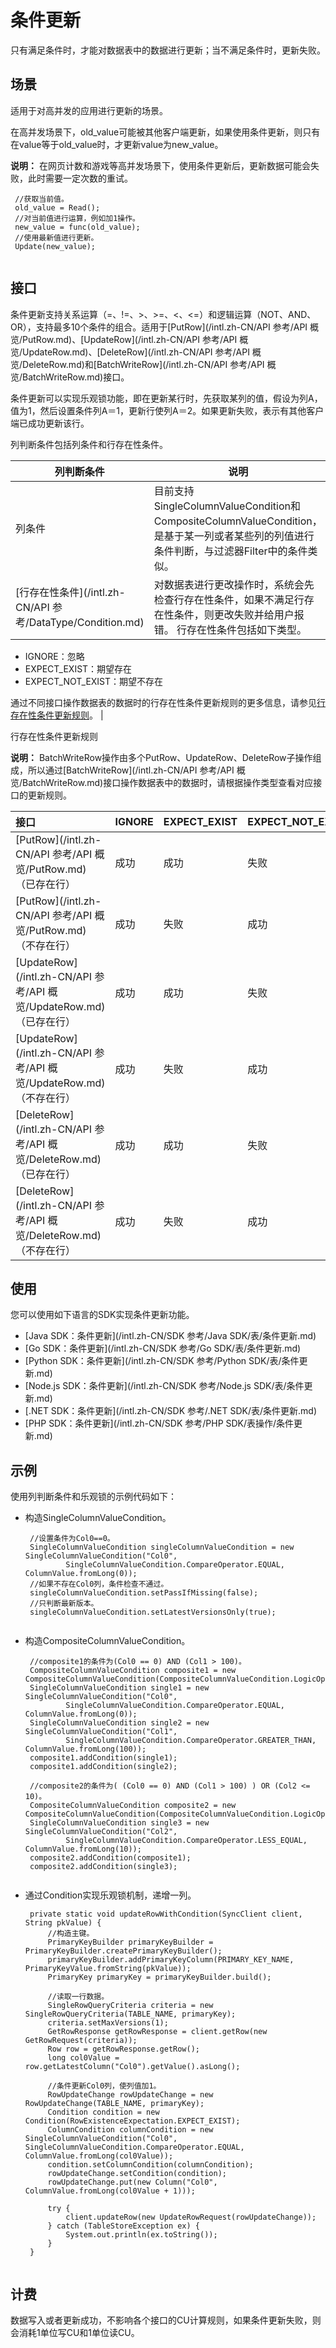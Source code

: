 # 条件更新

只有满足条件时，才能对数据表中的数据进行更新；当不满足条件时，更新失败。

## 场景

适用于对高并发的应用进行更新的场景。

在高并发场景下，old\_value可能被其他客户端更新，如果使用条件更新，则只有在value等于old\_value时，才更新value为new\_value。

**说明：** 在网页计数和游戏等高并发场景下，使用条件更新后，更新数据可能会失败，此时需要一定次数的重试。

```
 //获取当前值。
 old_value = Read();
 //对当前值进行运算，例如加1操作。
 new_value = func(old_value);
 //使用最新值进行更新。
 Update(new_value);
                
```

## 接口

条件更新支持关系运算（=、!=、\>、\>=、<、<=）和逻辑运算（NOT、AND、OR），支持最多10个条件的组合。适用于[PutRow](/intl.zh-CN/API 参考/API 概览/PutRow.md)、[UpdateRow](/intl.zh-CN/API 参考/API 概览/UpdateRow.md)、[DeleteRow](/intl.zh-CN/API 参考/API 概览/DeleteRow.md)和[BatchWriteRow](/intl.zh-CN/API 参考/API 概览/BatchWriteRow.md)接口。

条件更新可以实现乐观锁功能，即在更新某行时，先获取某列的值，假设为列A，值为1，然后设置条件列A＝1，更新行使列A＝2。如果更新失败，表示有其他客户端已成功更新该行。

列判断条件包括列条件和行存在性条件。

|列判断条件|说明|
|-----|--|
|列条件|目前支持SingleColumnValueCondition和CompositeColumnValueCondition，是基于某一列或者某些列的列值进行条件判断，与过滤器Filter中的条件类似。|
|[行存在性条件](/intl.zh-CN/API 参考/DataType/Condition.md)|对数据表进行更改操作时，系统会先检查行存在性条件，如果不满足行存在性条件，则更改失败并给用户报错。 行存在性条件包括如下类型。

-   IGNORE：忽略
-   EXPECT\_EXIST：期望存在
-   EXPECT\_NOT\_EXIST：期望不存在

通过不同接口操作数据表的数据时的行存在性条件更新规则的更多信息，请参见[行存在性条件更新规则](#p_475_9wy_nbk)。 |

行存在性条件更新规则

**说明：** BatchWriteRow操作由多个PutRow、UpdateRow、DeleteRow子操作组成，所以通过[BatchWriteRow](/intl.zh-CN/API 参考/API 概览/BatchWriteRow.md)接口操作数据表中的数据时，请根据操作类型查看对应接口的更新规则。

|接口|IGNORE|EXPECT\_EXIST|EXPECT\_NOT\_EXIST|
|:-|:-----|:------------|:-----------------|
|[PutRow](/intl.zh-CN/API 参考/API 概览/PutRow.md)（已存在行）|成功|成功|失败|
|[PutRow](/intl.zh-CN/API 参考/API 概览/PutRow.md)（不存在行）|成功|失败|成功|
|[UpdateRow](/intl.zh-CN/API 参考/API 概览/UpdateRow.md)（已存在行）|成功|成功|失败|
|[UpdateRow](/intl.zh-CN/API 参考/API 概览/UpdateRow.md)（不存在行）|成功|失败|成功|
|[DeleteRow](/intl.zh-CN/API 参考/API 概览/DeleteRow.md)（已存在行）|成功|成功|失败|
|[DeleteRow](/intl.zh-CN/API 参考/API 概览/DeleteRow.md)（不存在行）|成功|失败|成功|

## 使用

您可以使用如下语言的SDK实现条件更新功能。

-   [Java SDK：条件更新](/intl.zh-CN/SDK 参考/Java SDK/表/条件更新.md)
-   [Go SDK：条件更新](/intl.zh-CN/SDK 参考/Go SDK/表/条件更新.md)
-   [Python SDK：条件更新](/intl.zh-CN/SDK 参考/Python SDK/表/条件更新.md)
-   [Node.js SDK：条件更新](/intl.zh-CN/SDK 参考/Node.js SDK/表/条件更新.md)
-   [.NET SDK：条件更新](/intl.zh-CN/SDK 参考/.NET SDK/表/条件更新.md)
-   [PHP SDK：条件更新](/intl.zh-CN/SDK 参考/PHP SDK/表操作/条件更新.md)

## 示例

使用列判断条件和乐观锁的示例代码如下：

-   构造SingleColumnValueCondition。

    ```
     //设置条件为Col0==0。
     SingleColumnValueCondition singleColumnValueCondition = new SingleColumnValueCondition("Col0",
             SingleColumnValueCondition.CompareOperator.EQUAL, ColumnValue.fromLong(0));
     //如果不存在Col0列，条件检查不通过。
     singleColumnValueCondition.setPassIfMissing(false);
     //只判断最新版本。
     singleColumnValueCondition.setLatestVersionsOnly(true);
                        
    ```

-   构造CompositeColumnValueCondition。

    ```
     //composite1的条件为(Col0 == 0) AND (Col1 > 100)。
     CompositeColumnValueCondition composite1 = new CompositeColumnValueCondition(CompositeColumnValueCondition.LogicOperator.AND);
     SingleColumnValueCondition single1 = new SingleColumnValueCondition("Col0",
             SingleColumnValueCondition.CompareOperator.EQUAL, ColumnValue.fromLong(0));
     SingleColumnValueCondition single2 = new SingleColumnValueCondition("Col1",
             SingleColumnValueCondition.CompareOperator.GREATER_THAN, ColumnValue.fromLong(100));
     composite1.addCondition(single1);
     composite1.addCondition(single2);
    
     //composite2的条件为( (Col0 == 0) AND (Col1 > 100) ) OR (Col2 <= 10)。
     CompositeColumnValueCondition composite2 = new CompositeColumnValueCondition(CompositeColumnValueCondition.LogicOperator.OR);
     SingleColumnValueCondition single3 = new SingleColumnValueCondition("Col2",
             SingleColumnValueCondition.CompareOperator.LESS_EQUAL, ColumnValue.fromLong(10));
     composite2.addCondition(composite1);
     composite2.addCondition(single3);     
                        
    ```

-   通过Condition实现乐观锁机制，递增一列。

    ```
     private static void updateRowWithCondition(SyncClient client, String pkValue) {
         //构造主键。
         PrimaryKeyBuilder primaryKeyBuilder = PrimaryKeyBuilder.createPrimaryKeyBuilder();
         primaryKeyBuilder.addPrimaryKeyColumn(PRIMARY_KEY_NAME, PrimaryKeyValue.fromString(pkValue));
         PrimaryKey primaryKey = primaryKeyBuilder.build();
    
         //读取一行数据。
         SingleRowQueryCriteria criteria = new SingleRowQueryCriteria(TABLE_NAME, primaryKey);
         criteria.setMaxVersions(1);
         GetRowResponse getRowResponse = client.getRow(new GetRowRequest(criteria));
         Row row = getRowResponse.getRow();
         long col0Value = row.getLatestColumn("Col0").getValue().asLong();
    
         //条件更新Col0列，使列值加1。
         RowUpdateChange rowUpdateChange = new RowUpdateChange(TABLE_NAME, primaryKey);
         Condition condition = new Condition(RowExistenceExpectation.EXPECT_EXIST);
         ColumnCondition columnCondition = new SingleColumnValueCondition("Col0", SingleColumnValueCondition.CompareOperator.EQUAL, ColumnValue.fromLong(col0Value));
         condition.setColumnCondition(columnCondition);
         rowUpdateChange.setCondition(condition);
         rowUpdateChange.put(new Column("Col0", ColumnValue.fromLong(col0Value + 1)));
    
         try {
             client.updateRow(new UpdateRowRequest(rowUpdateChange));
         } catch (TableStoreException ex) {
             System.out.println(ex.toString());
         }
     }
                        
    ```


## 计费

数据写入或者更新成功，不影响各个接口的CU计算规则，如果条件更新失败，则会消耗1单位写CU和1单位读CU。

